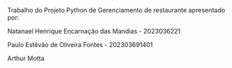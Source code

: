 Trabalho do Projeto Python de Gerenciamento de restaurante apresentado por:

Natanael Henrique Encarnação das Mandias - 2023036221

Paulo Estêvão de Oliveira Fontes - 202303691401

Arthur Motta
